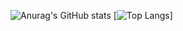 ![Anurag's GitHub stats](https://github-readme-stats.vercel.app/api?username=HitzzDoesCoding&show_icons=true&theme=github_dark&count_private=true)
[![Top Langs](https://github-readme-stats.vercel.app/api/top-langs/?username=anuraghazra&layout=compact&theme=github_dark&count_private=true)]

